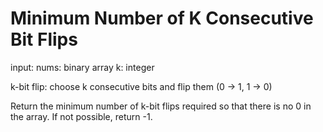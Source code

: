 # Minimum Number of K Consecutive Bit Flips

input:
    nums: binary array
    k: integer

k-bit flip: choose k consecutive bits and flip them (0 -> 1, 1 -> 0)

Return the minimum number of k-bit flips required so that there is no 0 in the array. If not possible, return -1.